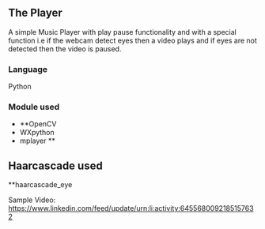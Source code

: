 ## The Player

A simple Music Player with play pause functionality and with a special function i.e if the webcam detect eyes then a video plays and if eyes are not detected then the video is paused.


### Language

Python

### Module used 

   * **OpenCV
   * WXpython
   * mplayer **

## Haarcascade used 
  
  **haarcascade_eye
  
  
 Sample Video:
  https://www.linkedin.com/feed/update/urn:li:activity:6455680092185157632

